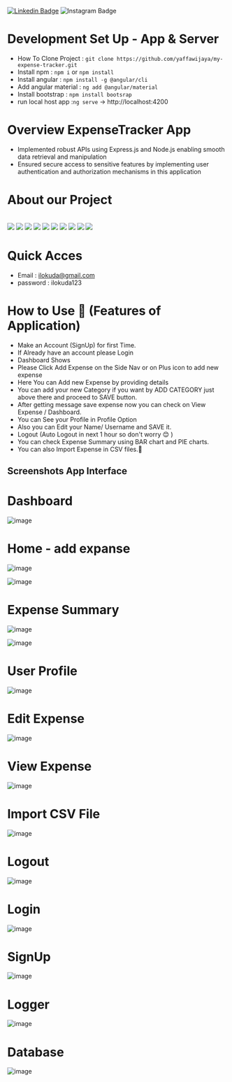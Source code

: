 [![Linkedin Badge](https://img.shields.io/badge/YaffazkaAWijaya-follow%20on%20linkedin-blue?style=for-the-badge&logo=linkedin)](https://www.linkedin.com/in/yaffazka-afazillah-wijaya-378098246/)
![Instagram Badge](https://img.shields.io/badge/yaffazka@gmail.com-follow%20on%20Gmail-blue?style=for-the-badge&logo=gmail)

# Development Set Up - App & Server
- How To Clone Project : `git clone https://github.com/yaffawijaya/my-expense-tracker.git`
- Install npm          : `npm i` or `npm install`
- Install angular      : `npm install -g @angular/cli`
- Add angular material : `ng add @angular/material`
- Install bootstrap    : `npm install bootsrap`
- run local host app   :`ng serve` -> http://localhost:4200

# Overview ExpenseTracker App
- Implemented robust APIs using Express.js and Node.js enabling smooth data retrieval and manipulation
- Ensured secure access to sensitive features by implementing user authentication and authorization mechanisms in this application

# About our Project
<div align="left">
   <br>
   <img src="https://img.shields.io/github/repo-size/grraghav120/expense-tracker?style=for-the-badge" />
   <img src="https://img.shields.io/github/issues/grraghav120/expense-tracker?style=for-the-badge" />
   <img src="https://img.shields.io/github/issues-closed-raw/grraghav120/expense-tracker?style=for-the-badge" />
    <img src="https://img.shields.io/github/license/grraghav120/expense-tracker?style=for-the-badge" />

   <img src="https://img.shields.io/github/issues-pr/grraghav120/expense-tracker?style=for-the-badge" />
    <img src="https://img.shields.io/github/contributors/grraghav120/expense-tracker?style=for-the-badge" />
    <img src="https://img.shields.io/github/stars/grraghav120/expense-tracker?style=for-the-badge" />

   <img src="https://img.shields.io/github/issues-pr-closed-raw/grraghav120/expense-tracker?style=for-the-badge" />
   <img src="https://img.shields.io/github/forks/grraghav120/expense-tracker?style=for-the-badge" />
  <img src="https://img.shields.io/github/last-commit/grraghav120/expense-tracker?style=for-the-badge" />
</div>  

# Quick Acces

- Email     : ilokuda@gmail.com
- password  : ilokuda123


# How to Use 👥 (Features of Application)
- Make an Account (SignUp) for first Time.
- If Already have an account please Login
- Dashboard Shows
- Please Click Add Expense on the Side Nav or on Plus icon to add new expense
- Here You can Add new Expense by providing details
- You can add your new Category if you want by ADD CATEGORY just above there and proceed to SAVE button.
- After getting message save expense now you can check on View Expense / Dashboard.
- You can See your Profile in Profile Option
- Also you can Edit your Name/ Username and SAVE it.
- Logout (Auto Logout in next 1 hour so don't worry 😊 )
- You can check Expense Summary using BAR chart and PIE charts.
- You can also Import Expense in CSV files.📩
## Screenshots App Interface
# Dashboard 

![image](https://github.com/yaffawijaya/my-expense-tracker/blob/9319e88f7cec2e986793ea0c41b60753c9cb693e/Tech%20Writing/dashboard.jpg)



# Home - add expanse

![image](https://github.com/yaffawijaya/my-expense-tracker/blob/9319e88f7cec2e986793ea0c41b60753c9cb693e/Tech%20Writing/home%20ET.jpg)

![image](https://github.com/yaffawijaya/my-expense-tracker/blob/9319e88f7cec2e986793ea0c41b60753c9cb693e/Tech%20Writing/add%20ET.jpg)



# Expense Summary

![image](https://github.com/yaffawijaya/my-expense-tracker/blob/9319e88f7cec2e986793ea0c41b60753c9cb693e/Tech%20Writing/summary.jpg)

![image](https://github.com/yaffawijaya/my-expense-tracker/blob/9319e88f7cec2e986793ea0c41b60753c9cb693e/Tech%20Writing/summary%202.jpg)


# User Profile

![image](https://github.com/yaffawijaya/my-expense-tracker/blob/9319e88f7cec2e986793ea0c41b60753c9cb693e/Tech%20Writing/User%20Profile%20ET.jpg)



# Edit Expense

![image](https://github.com/yaffawijaya/my-expense-tracker/blob/9319e88f7cec2e986793ea0c41b60753c9cb693e/Tech%20Writing/edit%20expanse.jpg)


# View Expense

![image](https://github.com/yaffawijaya/my-expense-tracker/blob/9319e88f7cec2e986793ea0c41b60753c9cb693e/Tech%20Writing/view%20expanse.jpg)



# Import CSV File
![image](https://github.com/yaffawijaya/my-expense-tracker/blob/9319e88f7cec2e986793ea0c41b60753c9cb693e/Tech%20Writing/import%20csv.jpg)


# Logout
![image](https://github.com/yaffawijaya/my-expense-tracker/blob/9319e88f7cec2e986793ea0c41b60753c9cb693e/Tech%20Writing/logout%20ET.jpg)


# Login
![image](https://github.com/yaffawijaya/my-expense-tracker/blob/9319e88f7cec2e986793ea0c41b60753c9cb693e/Tech%20Writing/login.jpg)

# SignUp
![image](https://github.com/yaffawijaya/my-expense-tracker/blob/9319e88f7cec2e986793ea0c41b60753c9cb693e/Tech%20Writing/signup.jpg)

# Logger
![image](https://github.com/yaffawijaya/my-expense-tracker/blob/9319e88f7cec2e986793ea0c41b60753c9cb693e/Tech%20Writing/logger.jpg)

# Database

![image](https://github.com/grraghav120/expense-tracker/assets/96789493/b490db8a-d765-4506-af9c-31185646ad2d)




